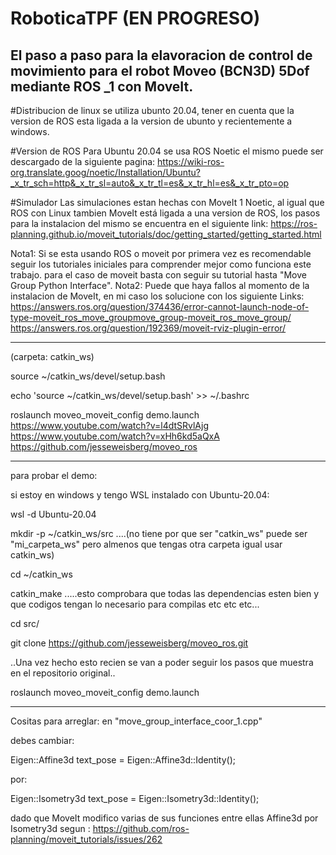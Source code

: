 # RoboticaTPF (EN PROGRESO)
El paso a paso para la elavoracion de control de movimiento para el robot  Moveo (BCN3D) 5Dof mediante ROS _1 con MoveIt.
-----------
#Distribucion de linux
se utiliza ubunto 20.04, tener en cuenta que la version de ROS esta ligada a la version de ubunto y recientemente a windows.

#Version de ROS
Para Ubuntu 20.04 se usa ROS Noetic el mismo puede ser descargado de la siguiente pagina:
https://wiki-ros-org.translate.goog/noetic/Installation/Ubuntu?_x_tr_sch=http&_x_tr_sl=auto&_x_tr_tl=es&_x_tr_hl=es&_x_tr_pto=op

#Simulador
Las simulaciones estan hechas con MoveIt 1 Noetic, al igual que ROS con Linux tambien MoveIt está ligada a una version de ROS, los pasos para la instalacion del mismo se encuentra en el siguiente link:
https://ros-planning.github.io/moveit_tutorials/doc/getting_started/getting_started.html

Nota1: Si se esta usando ROS o moveit por primera vez es recomendable seguir los tutoriales iniciales para comprender mejor como funciona este trabajo.
  para el caso de moveit basta con seguir su tutorial hasta "Move Group Python Interface".
Nota2: Puede que haya fallos al momento de la instalacion de MoveIt, en mi caso los solucione con los siguiente Links:
  https://answers.ros.org/question/374436/error-cannot-launch-node-of-type-moveit_ros_move_groupmove_group-moveit_ros_move_group/
  https://answers.ros.org/question/192369/moveit-rviz-plugin-error/
  
---------
(carpeta: catkin_ws)

source ~/catkin_ws/devel/setup.bash

echo 'source ~/catkin_ws/devel/setup.bash' >> ~/.bashrc

roslaunch moveo_moveit_config demo.launch
https://www.youtube.com/watch?v=l4dtSRvlAjg
https://www.youtube.com/watch?v=xHh6kd5aQxA
https://github.com/jesseweisberg/moveo_ros

--------------------------
para probar el demo:

si estoy en windows y tengo WSL instalado con Ubuntu-20.04:

wsl -d Ubuntu-20.04

mkdir -p ~/catkin_ws/src       ....(no tiene por que ser "catkin_ws" puede ser "mi_carpeta_ws" pero almenos que tengas otra carpeta igual usar catkin_ws)

cd ~/catkin_ws

catkin_make                    .....esto comprobara que todas las dependencias esten bien y que codigos tengan lo necesario para compilas etc etc etc...

cd src/

git clone https://github.com/jesseweisberg/moveo_ros.git

..Una vez hecho esto recien se van a poder seguir los pasos que muestra en el repositorio original..

roslaunch moveo_moveit_config demo.launch

--------
Cositas para arreglar:
en "move_group_interface_coor_1.cpp"

debes cambiar:

Eigen::Affine3d text_pose = Eigen::Affine3d::Identity();

por:

Eigen::Isometry3d text_pose = Eigen::Isometry3d::Identity();

dado que MoveIt modifico varias de sus funciones entre ellas Affine3d por Isometry3d segun : https://github.com/ros-planning/moveit_tutorials/issues/262
